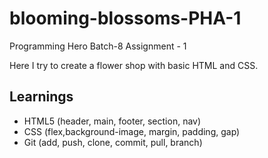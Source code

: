 # blooming-blossoms-PHA-1
Programming Hero Batch-8 Assignment - 1

Here I try to create a flower shop with basic HTML and CSS.

## Learnings
 - HTML5 (header, main, footer, section, nav)
 - CSS (flex,background-image, margin, padding, gap)
 - Git (add, push, clone, commit, pull, branch)


